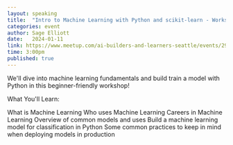 ```yaml
---
layout: speaking
title:  "Intro to Machine Learning with Python and scikit-learn - Workshop"
categories: event
author: Sage Elliott
date:   2024-01-11
link: https://www.meetup.com/ai-builders-and-learners-seattle/events/297673427/
time: 3:00pm
published: true
---
```

We'll dive into machine learning fundamentals and build train a model with Python in this beginner-friendly workshop!

What You'll Learn:

What is Machine Learning
Who uses Machine Learning
Careers in Machine Learning
Overview of common models and uses
Build a machine learning model for classification in Python
Some common practices to keep in mind when deploying models in production

